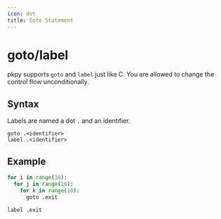 ```yaml
---
icon: dot
title: Goto Statement
---
```


# goto/label

pkpy supports `goto` and `label` just like C. You are allowed to change the control flow unconditionally.

## Syntax

Labels are named a dot `.` and an identifier.

```
goto .<identifier>
label .<identifier>
```

## Example

```python
for i in range(10):
  for j in range(10):
    for k in range(10):
      goto .exit

label .exit
```
